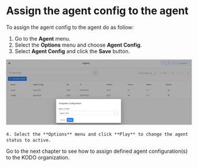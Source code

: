 # Assign the agent config to the agent

To assign the agent config to the agent do as follow:

1. Go to the **Agent** menu.
2. Select the **Options** menu and choose **Agent Config**.
3. Select **Agent Config** and click the **Save** button.

![](../../../.gitbook/assets/image%20%2813%29.png)

    4. Select the **Options** menu and click **Play** to change the agent status to active. 

Go to the next chapter to see how to assign defined agent configuration\(s\) to the KODO organization.


